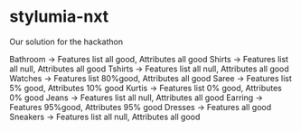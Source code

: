 # stylumia-nxt
Our solution for the hackathon








Bathroom -> Features list all good, Attributes all good
Shirts -> Features list all null, Attributes all good
Tshirts -> Features list all null, Attributes all good
Watches -> Features list 80%good, Attributes all good
Saree -> Features list 5% good, Attributes 10% good
Kurtis -> Features list 0% good, Attributes 0% good
Jeans -> Features list all null, Attributes all good
Earring -> Features 95%good, Attributes 95% good
Dresses -> Features all good
Sneakers -> Features list all null, Attributes all good